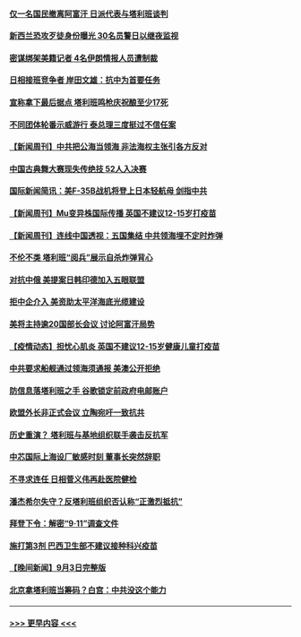 #### [仅一名国民撤离阿富汗 日派代表与塔利班谈判](../pages/prog202/a103208458.md?t=09052001) 
#### [新西兰恐攻歹徒身份曝光 30名员警日以继夜监视](../pages/prog202/a103208430.md?t=09052001) 
#### [密谋绑架美籍记者 4名伊朗情报人员遭制裁](../pages/prog202/a103208369.md?t=09052001) 
#### [日相接班竞争者 岸田文雄：抗中为首要任务](../pages/prog202/a103208347.md?t=09052001) 
#### [宣称拿下最后据点 塔利班鸣枪庆祝酿至少17死](../pages/prog202/a103208329.md?t=09052001) 
#### [不同团体轮番示威游行 泰总理三度挺过不信任案](../pages/prog202/a103208299.md?t=09052001) 
#### [【新闻周刊】中共把公海当领海 非法海权主张引各方反对](../pages/prog202/a103208241.md?t=09052001) 
#### [中国古典舞大赛现失传绝技 52人入决赛](../pages/prog202/a103208244.md?t=09052001) 
#### [国际新闻简讯：美F-35B战机将登上日本轻航母 剑指中共](../pages/prog202/a103207267.md?t=09052001) 
#### [【新闻周刊】Mu变异株国际传播 英国不建议12-15岁打疫苗](../pages/prog202/a103208184.md?t=09052001) 
#### [【新闻周刊】连线中国透视：五国集结 中共领海埋不定时炸弹](../pages/prog202/a103208174.md?t=09052001) 
#### [不伦不类 塔利班“阅兵”展示自杀炸弹背心](../pages/prog202/a103208115.md?t=09052001) 
#### [对抗中俄 美提案日韩印德加入五眼联盟](../pages/prog202/a103207967.md?t=09052001) 
#### [拒中企介入 美资助太平洋海底光缆建设](../pages/prog202/a103208059.md?t=09052001) 
#### [美将主持逾20国部长会议 讨论阿富汗局势](../pages/prog202/a103208051.md?t=09052001) 
#### [【疫情动态】担忧心肌炎 英国不建议12-15岁健康儿童打疫苗](../pages/prog202/a103207991.md?t=09052001) 
#### [中共要求船舰通过领海须通报 美澳公开拒绝](../pages/prog202/a103207958.md?t=09052001) 
#### [防信息落塔利班之手 谷歌锁定前政府电邮账户](../pages/prog202/a103207913.md?t=09052001) 
#### [欧盟外长非正式会议 立陶宛吁一致抗共](../pages/prog202/a103207908.md?t=09052001) 
#### [历史重演？ 塔利班与基地组织联手袭击反抗军](../pages/prog202/a103207922.md?t=09052001) 
#### [中芯国际上海设厂敏感时刻 董事长突然辞职](../pages/prog202/a103207786.md?t=09052001) 
#### [不寻求连任 日相菅义伟再赴医院健检](../pages/prog202/a103207742.md?t=09052001) 
#### [潘杰希尔失守？反塔利班组织否认称“正激烈抵抗”](../pages/prog202/a103207602.md?t=09052001) 
#### [拜登下令：解密“9·11”调查文件](../pages/prog202/a103207595.md?t=09052001) 
#### [施打第3剂 巴西卫生部不建议接种科兴疫苗](../pages/prog202/a103207545.md?t=09052001) 
#### [【晚间新闻】9月3日完整版](../pages/prog202/a103207534.md?t=09052001) 
#### [北京拿塔利班当筹码？白宫：中共没这个能力](../pages/prog202/a103206286.md?t=09052001) 

----
#### [ >>> 更早内容 <<< ](../indexes/prog202-earlier.md)
